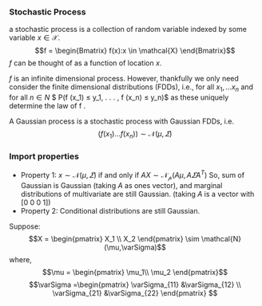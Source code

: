 ### Stochastic Process
a stochastic process is a collection of random variable indexed by some variable $x \in \mathcal{X}$.
$$f = \begin{Bmatrix} f(x):x \in \mathcal{X} \end{Bmatrix}$$
$f$ can be thought of as a function of location $x$.

$f$ is an infinite dimensional process. However, thankfully we only need consider the finite dimensional distributions (FDDs), i.e., for all $x_1, . . . x_n$ and for all $n ∈ N$ $
P(f (x_1) ≤ y_1, . . . , f (x_n) ≤ y_n)$
as these uniquely determine the law of f .

A Gaussian process is a stochastic process with Gaussian FDDs, i.e.
$$(f(x_1)...f(x_n))\sim \mathcal{N}(\mu,\varSigma)$$
### Import properties
- Property 1: $x \sim \mathcal{N}(\mu,\varSigma)$ if and only if $AX \sim \mathcal{N_p}(A\mu,A\varSigma A^T)$
So, sum of Gaussian is Gaussian (taking $A$ as ones vector), and marginal distributions of multivariate are still Gaussian. (taking $A$ is a vector with [0 0 0 1])
- Property 2: Conditional distributions are still Gaussian.

Suppose: 
$$X = \begin{pmatrix}
X_1
\\ 
X_2
\end{pmatrix} \sim \mathcal{N}(\mu,\varSigma)$$
where,
$$\mu = \begin{pmatrix}
\mu_1\\ 
\mu_2
\end{pmatrix}$$
$$\varSigma =\begin{pmatrix}
\varSigma_{11} &\varSigma_{12} \\ 
\varSigma_{21} &\varSigma_{22}
\end{pmatrix} $$